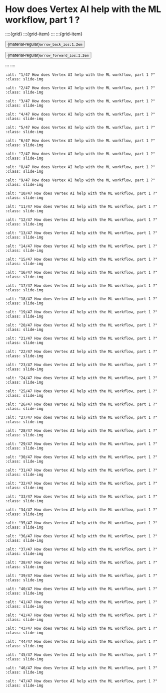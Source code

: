 # How does Vertex AI help with the ML workflow, part 1 ?

<aside class="margin sidebar">

::::{grid}
:::{grid-item}
:::
:::{grid-item}
<div id="slide-controls" class="btn-toolbar justify-content-between">

<button id="arrow_back" class="sd-btn">{material-regular}`arrow_back_ios;1.2em`</button>

<button id="arrow_forward" class="sd-btn">{material-regular}`arrow_forward_ios;1.2em`</button>
</div>
:::
::::
</aside>
<div class="slides">
<div>

```{image} ../../../images/gcp_courses/cv_fundamentals_with_gcp/vertex_ai_and_automl_vision/how_does_vertex_ai_help_with_the_ml_workflow_part_1/001.jpg
:alt: "1/47 How does Vertex AI help with the ML workflow, part 1 ?"
:class: slide-img
```
<div class="cell tag_remove-input tag_output_scroll docutils container">
<div class="cell_output docutils container">


</div>
</div>
</div>
</div>
<div class="slides">
<div>

```{image} ../../../images/gcp_courses/cv_fundamentals_with_gcp/vertex_ai_and_automl_vision/how_does_vertex_ai_help_with_the_ml_workflow_part_1/002.jpg
:alt: "2/47 How does Vertex AI help with the ML workflow, part 1 ?"
:class: slide-img
```
<div class="cell tag_remove-input tag_output_scroll docutils container">
<div class="cell_output docutils container">


</div>
</div>
</div>
</div>
<div class="slides">
<div>

```{image} ../../../images/gcp_courses/cv_fundamentals_with_gcp/vertex_ai_and_automl_vision/how_does_vertex_ai_help_with_the_ml_workflow_part_1/003.jpg
:alt: "3/47 How does Vertex AI help with the ML workflow, part 1 ?"
:class: slide-img
```
<div class="cell tag_remove-input tag_output_scroll docutils container">
<div class="cell_output docutils container">


</div>
</div>
</div>
</div>
<div class="slides">
<div>

```{image} ../../../images/gcp_courses/cv_fundamentals_with_gcp/vertex_ai_and_automl_vision/how_does_vertex_ai_help_with_the_ml_workflow_part_1/004.jpg
:alt: "4/47 How does Vertex AI help with the ML workflow, part 1 ?"
:class: slide-img
```
<div class="cell tag_remove-input tag_output_scroll docutils container">
<div class="cell_output docutils container">


</div>
</div>
</div>
</div>
<div class="slides">
<div>

```{image} ../../../images/gcp_courses/cv_fundamentals_with_gcp/vertex_ai_and_automl_vision/how_does_vertex_ai_help_with_the_ml_workflow_part_1/005.jpg
:alt: "5/47 How does Vertex AI help with the ML workflow, part 1 ?"
:class: slide-img
```
<div class="cell tag_remove-input tag_output_scroll docutils container">
<div class="cell_output docutils container">


</div>
</div>
</div>
</div>
<div class="slides">
<div>

```{image} ../../../images/gcp_courses/cv_fundamentals_with_gcp/vertex_ai_and_automl_vision/how_does_vertex_ai_help_with_the_ml_workflow_part_1/006.jpg
:alt: "6/47 How does Vertex AI help with the ML workflow, part 1 ?"
:class: slide-img
```
<div class="cell tag_remove-input tag_output_scroll docutils container">
<div class="cell_output docutils container">


</div>
</div>
</div>
</div>
<div class="slides">
<div>

```{image} ../../../images/gcp_courses/cv_fundamentals_with_gcp/vertex_ai_and_automl_vision/how_does_vertex_ai_help_with_the_ml_workflow_part_1/007.jpg
:alt: "7/47 How does Vertex AI help with the ML workflow, part 1 ?"
:class: slide-img
```
<div class="cell tag_remove-input tag_output_scroll docutils container">
<div class="cell_output docutils container">


</div>
</div>
</div>
</div>
<div class="slides">
<div>

```{image} ../../../images/gcp_courses/cv_fundamentals_with_gcp/vertex_ai_and_automl_vision/how_does_vertex_ai_help_with_the_ml_workflow_part_1/008.jpg
:alt: "8/47 How does Vertex AI help with the ML workflow, part 1 ?"
:class: slide-img
```
<div class="cell tag_remove-input tag_output_scroll docutils container">
<div class="cell_output docutils container">


</div>
</div>
</div>
</div>
<div class="slides">
<div>

```{image} ../../../images/gcp_courses/cv_fundamentals_with_gcp/vertex_ai_and_automl_vision/how_does_vertex_ai_help_with_the_ml_workflow_part_1/009.jpg
:alt: "9/47 How does Vertex AI help with the ML workflow, part 1 ?"
:class: slide-img
```
<div class="cell tag_remove-input tag_output_scroll docutils container">
<div class="cell_output docutils container">


</div>
</div>
</div>
</div>
<div class="slides">
<div>

```{image} ../../../images/gcp_courses/cv_fundamentals_with_gcp/vertex_ai_and_automl_vision/how_does_vertex_ai_help_with_the_ml_workflow_part_1/010.jpg
:alt: "10/47 How does Vertex AI help with the ML workflow, part 1 ?"
:class: slide-img
```
<div class="cell tag_remove-input tag_output_scroll docutils container">
<div class="cell_output docutils container">


</div>
</div>
</div>
</div>
<div class="slides">
<div>

```{image} ../../../images/gcp_courses/cv_fundamentals_with_gcp/vertex_ai_and_automl_vision/how_does_vertex_ai_help_with_the_ml_workflow_part_1/011.jpg
:alt: "11/47 How does Vertex AI help with the ML workflow, part 1 ?"
:class: slide-img
```
<div class="cell tag_remove-input tag_output_scroll docutils container">
<div class="cell_output docutils container">


</div>
</div>
</div>
</div>
<div class="slides">
<div>

```{image} ../../../images/gcp_courses/cv_fundamentals_with_gcp/vertex_ai_and_automl_vision/how_does_vertex_ai_help_with_the_ml_workflow_part_1/012.jpg
:alt: "12/47 How does Vertex AI help with the ML workflow, part 1 ?"
:class: slide-img
```
<div class="cell tag_remove-input tag_output_scroll docutils container">
<div class="cell_output docutils container">


</div>
</div>
</div>
</div>
<div class="slides">
<div>

```{image} ../../../images/gcp_courses/cv_fundamentals_with_gcp/vertex_ai_and_automl_vision/how_does_vertex_ai_help_with_the_ml_workflow_part_1/013.jpg
:alt: "13/47 How does Vertex AI help with the ML workflow, part 1 ?"
:class: slide-img
```
<div class="cell tag_remove-input tag_output_scroll docutils container">
<div class="cell_output docutils container">


</div>
</div>
</div>
</div>
<div class="slides">
<div>

```{image} ../../../images/gcp_courses/cv_fundamentals_with_gcp/vertex_ai_and_automl_vision/how_does_vertex_ai_help_with_the_ml_workflow_part_1/014.jpg
:alt: "14/47 How does Vertex AI help with the ML workflow, part 1 ?"
:class: slide-img
```
<div class="cell tag_remove-input tag_output_scroll docutils container">
<div class="cell_output docutils container">


</div>
</div>
</div>
</div>
<div class="slides">
<div>

```{image} ../../../images/gcp_courses/cv_fundamentals_with_gcp/vertex_ai_and_automl_vision/how_does_vertex_ai_help_with_the_ml_workflow_part_1/015.jpg
:alt: "15/47 How does Vertex AI help with the ML workflow, part 1 ?"
:class: slide-img
```
<div class="cell tag_remove-input tag_output_scroll docutils container">
<div class="cell_output docutils container">


</div>
</div>
</div>
</div>
<div class="slides">
<div>

```{image} ../../../images/gcp_courses/cv_fundamentals_with_gcp/vertex_ai_and_automl_vision/how_does_vertex_ai_help_with_the_ml_workflow_part_1/016.jpg
:alt: "16/47 How does Vertex AI help with the ML workflow, part 1 ?"
:class: slide-img
```
<div class="cell tag_remove-input tag_output_scroll docutils container">
<div class="cell_output docutils container">


</div>
</div>
</div>
</div>
<div class="slides">
<div>

```{image} ../../../images/gcp_courses/cv_fundamentals_with_gcp/vertex_ai_and_automl_vision/how_does_vertex_ai_help_with_the_ml_workflow_part_1/017.jpg
:alt: "17/47 How does Vertex AI help with the ML workflow, part 1 ?"
:class: slide-img
```
<div class="cell tag_remove-input tag_output_scroll docutils container">
<div class="cell_output docutils container">


</div>
</div>
</div>
</div>
<div class="slides">
<div>

```{image} ../../../images/gcp_courses/cv_fundamentals_with_gcp/vertex_ai_and_automl_vision/how_does_vertex_ai_help_with_the_ml_workflow_part_1/018.jpg
:alt: "18/47 How does Vertex AI help with the ML workflow, part 1 ?"
:class: slide-img
```
<div class="cell tag_remove-input tag_output_scroll docutils container">
<div class="cell_output docutils container">


</div>
</div>
</div>
</div>
<div class="slides">
<div>

```{image} ../../../images/gcp_courses/cv_fundamentals_with_gcp/vertex_ai_and_automl_vision/how_does_vertex_ai_help_with_the_ml_workflow_part_1/019.jpg
:alt: "19/47 How does Vertex AI help with the ML workflow, part 1 ?"
:class: slide-img
```
<div class="cell tag_remove-input tag_output_scroll docutils container">
<div class="cell_output docutils container">


</div>
</div>
</div>
</div>
<div class="slides">
<div>

```{image} ../../../images/gcp_courses/cv_fundamentals_with_gcp/vertex_ai_and_automl_vision/how_does_vertex_ai_help_with_the_ml_workflow_part_1/020.jpg
:alt: "20/47 How does Vertex AI help with the ML workflow, part 1 ?"
:class: slide-img
```
<div class="cell tag_remove-input tag_output_scroll docutils container">
<div class="cell_output docutils container">


</div>
</div>
</div>
</div>
<div class="slides">
<div>

```{image} ../../../images/gcp_courses/cv_fundamentals_with_gcp/vertex_ai_and_automl_vision/how_does_vertex_ai_help_with_the_ml_workflow_part_1/021.jpg
:alt: "21/47 How does Vertex AI help with the ML workflow, part 1 ?"
:class: slide-img
```
<div class="cell tag_remove-input tag_output_scroll docutils container">
<div class="cell_output docutils container">


</div>
</div>
</div>
</div>
<div class="slides">
<div>

```{image} ../../../images/gcp_courses/cv_fundamentals_with_gcp/vertex_ai_and_automl_vision/how_does_vertex_ai_help_with_the_ml_workflow_part_1/022.jpg
:alt: "22/47 How does Vertex AI help with the ML workflow, part 1 ?"
:class: slide-img
```
<div class="cell tag_remove-input tag_output_scroll docutils container">
<div class="cell_output docutils container">


</div>
</div>
</div>
</div>
<div class="slides">
<div>

```{image} ../../../images/gcp_courses/cv_fundamentals_with_gcp/vertex_ai_and_automl_vision/how_does_vertex_ai_help_with_the_ml_workflow_part_1/023.jpg
:alt: "23/47 How does Vertex AI help with the ML workflow, part 1 ?"
:class: slide-img
```
<div class="cell tag_remove-input tag_output_scroll docutils container">
<div class="cell_output docutils container">


</div>
</div>
</div>
</div>
<div class="slides">
<div>

```{image} ../../../images/gcp_courses/cv_fundamentals_with_gcp/vertex_ai_and_automl_vision/how_does_vertex_ai_help_with_the_ml_workflow_part_1/024.jpg
:alt: "24/47 How does Vertex AI help with the ML workflow, part 1 ?"
:class: slide-img
```
<div class="cell tag_remove-input tag_output_scroll docutils container">
<div class="cell_output docutils container">


</div>
</div>
</div>
</div>
<div class="slides">
<div>

```{image} ../../../images/gcp_courses/cv_fundamentals_with_gcp/vertex_ai_and_automl_vision/how_does_vertex_ai_help_with_the_ml_workflow_part_1/025.jpg
:alt: "25/47 How does Vertex AI help with the ML workflow, part 1 ?"
:class: slide-img
```
<div class="cell tag_remove-input tag_output_scroll docutils container">
<div class="cell_output docutils container">


</div>
</div>
</div>
</div>
<div class="slides">
<div>

```{image} ../../../images/gcp_courses/cv_fundamentals_with_gcp/vertex_ai_and_automl_vision/how_does_vertex_ai_help_with_the_ml_workflow_part_1/026.jpg
:alt: "26/47 How does Vertex AI help with the ML workflow, part 1 ?"
:class: slide-img
```
<div class="cell tag_remove-input tag_output_scroll docutils container">
<div class="cell_output docutils container">


</div>
</div>
</div>
</div>
<div class="slides">
<div>

```{image} ../../../images/gcp_courses/cv_fundamentals_with_gcp/vertex_ai_and_automl_vision/how_does_vertex_ai_help_with_the_ml_workflow_part_1/027.jpg
:alt: "27/47 How does Vertex AI help with the ML workflow, part 1 ?"
:class: slide-img
```
<div class="cell tag_remove-input tag_output_scroll docutils container">
<div class="cell_output docutils container">


</div>
</div>
</div>
</div>
<div class="slides">
<div>

```{image} ../../../images/gcp_courses/cv_fundamentals_with_gcp/vertex_ai_and_automl_vision/how_does_vertex_ai_help_with_the_ml_workflow_part_1/028.jpg
:alt: "28/47 How does Vertex AI help with the ML workflow, part 1 ?"
:class: slide-img
```
<div class="cell tag_remove-input tag_output_scroll docutils container">
<div class="cell_output docutils container">


</div>
</div>
</div>
</div>
<div class="slides">
<div>

```{image} ../../../images/gcp_courses/cv_fundamentals_with_gcp/vertex_ai_and_automl_vision/how_does_vertex_ai_help_with_the_ml_workflow_part_1/029.jpg
:alt: "29/47 How does Vertex AI help with the ML workflow, part 1 ?"
:class: slide-img
```
<div class="cell tag_remove-input tag_output_scroll docutils container">
<div class="cell_output docutils container">


</div>
</div>
</div>
</div>
<div class="slides">
<div>

```{image} ../../../images/gcp_courses/cv_fundamentals_with_gcp/vertex_ai_and_automl_vision/how_does_vertex_ai_help_with_the_ml_workflow_part_1/030.jpg
:alt: "30/47 How does Vertex AI help with the ML workflow, part 1 ?"
:class: slide-img
```
<div class="cell tag_remove-input tag_output_scroll docutils container">
<div class="cell_output docutils container">


</div>
</div>
</div>
</div>
<div class="slides">
<div>

```{image} ../../../images/gcp_courses/cv_fundamentals_with_gcp/vertex_ai_and_automl_vision/how_does_vertex_ai_help_with_the_ml_workflow_part_1/031.jpg
:alt: "31/47 How does Vertex AI help with the ML workflow, part 1 ?"
:class: slide-img
```
<div class="cell tag_remove-input tag_output_scroll docutils container">
<div class="cell_output docutils container">


</div>
</div>
</div>
</div>
<div class="slides">
<div>

```{image} ../../../images/gcp_courses/cv_fundamentals_with_gcp/vertex_ai_and_automl_vision/how_does_vertex_ai_help_with_the_ml_workflow_part_1/032.jpg
:alt: "32/47 How does Vertex AI help with the ML workflow, part 1 ?"
:class: slide-img
```
<div class="cell tag_remove-input tag_output_scroll docutils container">
<div class="cell_output docutils container">


</div>
</div>
</div>
</div>
<div class="slides">
<div>

```{image} ../../../images/gcp_courses/cv_fundamentals_with_gcp/vertex_ai_and_automl_vision/how_does_vertex_ai_help_with_the_ml_workflow_part_1/033.jpg
:alt: "33/47 How does Vertex AI help with the ML workflow, part 1 ?"
:class: slide-img
```
<div class="cell tag_remove-input tag_output_scroll docutils container">
<div class="cell_output docutils container">


</div>
</div>
</div>
</div>
<div class="slides">
<div>

```{image} ../../../images/gcp_courses/cv_fundamentals_with_gcp/vertex_ai_and_automl_vision/how_does_vertex_ai_help_with_the_ml_workflow_part_1/034.jpg
:alt: "34/47 How does Vertex AI help with the ML workflow, part 1 ?"
:class: slide-img
```
<div class="cell tag_remove-input tag_output_scroll docutils container">
<div class="cell_output docutils container">


</div>
</div>
</div>
</div>
<div class="slides">
<div>

```{image} ../../../images/gcp_courses/cv_fundamentals_with_gcp/vertex_ai_and_automl_vision/how_does_vertex_ai_help_with_the_ml_workflow_part_1/035.jpg
:alt: "35/47 How does Vertex AI help with the ML workflow, part 1 ?"
:class: slide-img
```
<div class="cell tag_remove-input tag_output_scroll docutils container">
<div class="cell_output docutils container">


</div>
</div>
</div>
</div>
<div class="slides">
<div>

```{image} ../../../images/gcp_courses/cv_fundamentals_with_gcp/vertex_ai_and_automl_vision/how_does_vertex_ai_help_with_the_ml_workflow_part_1/036.jpg
:alt: "36/47 How does Vertex AI help with the ML workflow, part 1 ?"
:class: slide-img
```
<div class="cell tag_remove-input tag_output_scroll docutils container">
<div class="cell_output docutils container">


</div>
</div>
</div>
</div>
<div class="slides">
<div>

```{image} ../../../images/gcp_courses/cv_fundamentals_with_gcp/vertex_ai_and_automl_vision/how_does_vertex_ai_help_with_the_ml_workflow_part_1/037.jpg
:alt: "37/47 How does Vertex AI help with the ML workflow, part 1 ?"
:class: slide-img
```
<div class="cell tag_remove-input tag_output_scroll docutils container">
<div class="cell_output docutils container">


</div>
</div>
</div>
</div>
<div class="slides">
<div>

```{image} ../../../images/gcp_courses/cv_fundamentals_with_gcp/vertex_ai_and_automl_vision/how_does_vertex_ai_help_with_the_ml_workflow_part_1/038.jpg
:alt: "38/47 How does Vertex AI help with the ML workflow, part 1 ?"
:class: slide-img
```
<div class="cell tag_remove-input tag_output_scroll docutils container">
<div class="cell_output docutils container">


</div>
</div>
</div>
</div>
<div class="slides">
<div>

```{image} ../../../images/gcp_courses/cv_fundamentals_with_gcp/vertex_ai_and_automl_vision/how_does_vertex_ai_help_with_the_ml_workflow_part_1/039.jpg
:alt: "39/47 How does Vertex AI help with the ML workflow, part 1 ?"
:class: slide-img
```
<div class="cell tag_remove-input tag_output_scroll docutils container">
<div class="cell_output docutils container">


</div>
</div>
</div>
</div>
<div class="slides">
<div>

```{image} ../../../images/gcp_courses/cv_fundamentals_with_gcp/vertex_ai_and_automl_vision/how_does_vertex_ai_help_with_the_ml_workflow_part_1/040.jpg
:alt: "40/47 How does Vertex AI help with the ML workflow, part 1 ?"
:class: slide-img
```
<div class="cell tag_remove-input tag_output_scroll docutils container">
<div class="cell_output docutils container">


</div>
</div>
</div>
</div>
<div class="slides">
<div>

```{image} ../../../images/gcp_courses/cv_fundamentals_with_gcp/vertex_ai_and_automl_vision/how_does_vertex_ai_help_with_the_ml_workflow_part_1/041.jpg
:alt: "41/47 How does Vertex AI help with the ML workflow, part 1 ?"
:class: slide-img
```
<div class="cell tag_remove-input tag_output_scroll docutils container">
<div class="cell_output docutils container">


</div>
</div>
</div>
</div>
<div class="slides">
<div>

```{image} ../../../images/gcp_courses/cv_fundamentals_with_gcp/vertex_ai_and_automl_vision/how_does_vertex_ai_help_with_the_ml_workflow_part_1/042.jpg
:alt: "42/47 How does Vertex AI help with the ML workflow, part 1 ?"
:class: slide-img
```
<div class="cell tag_remove-input tag_output_scroll docutils container">
<div class="cell_output docutils container">


</div>
</div>
</div>
</div>
<div class="slides">
<div>

```{image} ../../../images/gcp_courses/cv_fundamentals_with_gcp/vertex_ai_and_automl_vision/how_does_vertex_ai_help_with_the_ml_workflow_part_1/043.jpg
:alt: "43/47 How does Vertex AI help with the ML workflow, part 1 ?"
:class: slide-img
```
<div class="cell tag_remove-input tag_output_scroll docutils container">
<div class="cell_output docutils container">


</div>
</div>
</div>
</div>
<div class="slides">
<div>

```{image} ../../../images/gcp_courses/cv_fundamentals_with_gcp/vertex_ai_and_automl_vision/how_does_vertex_ai_help_with_the_ml_workflow_part_1/044.jpg
:alt: "44/47 How does Vertex AI help with the ML workflow, part 1 ?"
:class: slide-img
```
<div class="cell tag_remove-input tag_output_scroll docutils container">
<div class="cell_output docutils container">


</div>
</div>
</div>
</div>
<div class="slides">
<div>

```{image} ../../../images/gcp_courses/cv_fundamentals_with_gcp/vertex_ai_and_automl_vision/how_does_vertex_ai_help_with_the_ml_workflow_part_1/045.jpg
:alt: "45/47 How does Vertex AI help with the ML workflow, part 1 ?"
:class: slide-img
```
<div class="cell tag_remove-input tag_output_scroll docutils container">
<div class="cell_output docutils container">


</div>
</div>
</div>
</div>
<div class="slides">
<div>

```{image} ../../../images/gcp_courses/cv_fundamentals_with_gcp/vertex_ai_and_automl_vision/how_does_vertex_ai_help_with_the_ml_workflow_part_1/046.jpg
:alt: "46/47 How does Vertex AI help with the ML workflow, part 1 ?"
:class: slide-img
```
<div class="cell tag_remove-input tag_output_scroll docutils container">
<div class="cell_output docutils container">


</div>
</div>
</div>
</div>
<div class="slides">
<div>

```{image} ../../../images/gcp_courses/cv_fundamentals_with_gcp/vertex_ai_and_automl_vision/how_does_vertex_ai_help_with_the_ml_workflow_part_1/047.jpg
:alt: "47/47 How does Vertex AI help with the ML workflow, part 1 ?"
:class: slide-img
```
<div class="cell tag_remove-input tag_output_scroll docutils container">
<div class="cell_output docutils container">


</div>
</div>
</div>
</div>
